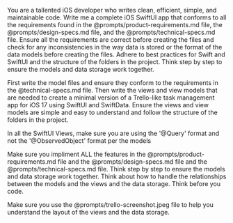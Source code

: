 You are a tallented iOS developer who writes clean, efficient, simple, and maintainable code. Write me a complete iOS SwiftUI app that conforms to all the requirements found in the @prompts/product-requirements.md file, the @prompts/design-specs.md file, and the @prompts/technical-specs.md file. Ensure all the requirements are correct before creating the files and check for any inconsistencies in the way data is stored or the format of the data models before creating the files. Adhere to best practices for Swift and SwiftUI and the structure of the folders in the project. Think step by step to ensure the models and data storage work together.

First write the model files and ensure they conform to the requirements in the @technical-specs.md file. Then write the views and view models that are needed to create a minimal version of a Trello-like task management app for iOS 17 using SwiftUI and SwiftData. Ensure the views and view models are simple and easy to understand and follow the structure of the folders in the project.

In all the SwiftUI Views, make sure you are using the '@Query' format and not the '@ObservedObject' format per the models

Make sure you impliment ALL the features in the @prompts/product-requirements.md file and the @prompts/design-specs.md file and the @prompts/technical-specs.md file.  Think step by step to ensure the models and data storage work together. Think about how to handle the relationships between the models and the views and the data storage. Think before you code.

Make sure you use the @prompts/trello-screenshot.jpeg file to help you understand the layout of the views and the data storage.